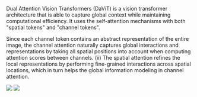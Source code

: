 
Dual Attention Vision Transformers (DaViT) is a vision transformer architecture that is able to capture global context while maintaining computational efficiency. It uses the self-attention mechanisms with both "spatial tokens" and "channel tokens". 

Since each channel token contains an abstract representation of the entire image, the channel attention naturally captures global interactions and representations by taking all spatial positions into account when computing attention scores between channels. (ii) The spatial attention refines the local representations by performing fine-grained interactions across spatial locations, which in turn helps the global information modeling in channel attention.

![](https://github.com/dingmyu/davit/raw/main/figures/teaser.png)
![](https://github.com/dingmyu/davit/raw/main/figures/architecture.png)